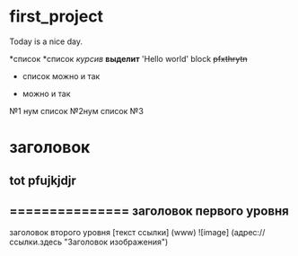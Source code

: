 # first_project
Today is a nice day.



*список
*список
*курсив*
**выделит**
    'Hello world'
    block
     ~~pfxthrytn~~
    
 - список можно и так
 
+ можно и так

№1 нум список
№2нум список
№3
# заголовок
## tot pfujkjdjr
===============
заголовок первого уровня
------------------
заголовок второго уровня
[текст ссылки] (www)
![image] (адрес://ссылки.здесь "Заголовок изображения")

